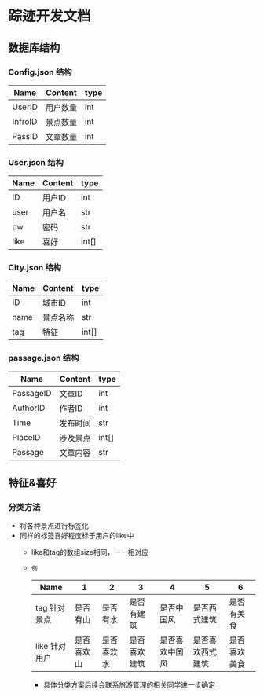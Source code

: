 # 踪迹开发文档

## 数据库结构

### Config.json 结构
|  Name  | Content | type|
|   ---  |   ---   | --- |
| UserID | 用户数量 | int |
| InfroID| 景点数量 | int |
| PassID | 文章数量 | int |
### User.json 结构
| Name| Content | type|
| --- |  ---   |---|
|  ID |  用户ID |  int|
| user|  用户名 |  str|
|  pw |  密码   |  str|
| like|  喜好   |  int[]|

### City.json 结构
| Name | Content | type|
| ---  |   ---   | --- |
|  ID  |  城市ID  | int |
| name |  景点名称 | str |
| tag  |  特征    |int[]|

### passage.json 结构
| Name | Content | type|
| ---  |   ---   | --- |
| PassageID|  文章ID  | int  |
| AuthorID |  作者ID  | int  |
| Time     |  发布时间 | str  |
| PlaceID  |  涉及景点 | int[]|
| Passage  |  文章内容 | str  |

## 特征&喜好
### 分类方法
- 将各种景点进行标签化
- 同样的标签喜好程度标于用户的like中
  - like和tag的数组size相同，一一相对应
  - `例`
  
    | Name | 1 | 2 | 3 | 4 | 5 | 6 |
    | ---  | --- | --- | --- | --- | --- | --- |
    |  tag 针对景点  |  是否有山  | 是否有水 | 是否有建筑 | 是否中国风 | 是否西式建筑 | 是否有美食 |
    |  like 针对用户 |  是否喜欢山  | 是否喜欢水 | 是否喜欢建筑 | 是否喜欢中国风 | 是否喜欢西式建筑 | 是否喜欢美食 |

    - 具体分类方案后续会联系旅游管理的相关同学进一步确定